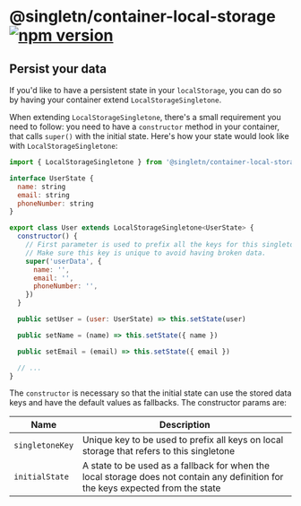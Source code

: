 # @singletn/container-local-storage  &#8194;[![npm version](https://img.shields.io/npm/v/@singletn/local-storage.svg?style=flat)](https://www.npmjs.com/package/@singletn/local-storage)

## Persist your data

If you'd like to have a persistent state in your `localStorage`, you can do so by having your container extend `LocalStorageSingletone`.

When extending `LocalStorageSingletone`, there's a small requirement you need to follow: you need to have a `constructor` method in your container, that calls `super()` with the initial state. Here's how your state would look like with `LocalStorageSingletone`:

```js
import { LocalStorageSingletone } from '@singletn/container-local-storage'

interface UserState {
  name: string
  email: string
  phoneNumber: string
}

export class User extends LocalStorageSingletone<UserState> {
  constructor() {
    // First parameter is used to prefix all the keys for this singletone.
    // Make sure this key is unique to avoid having broken data.
    super('userData', {
      name: '',
      email: '',
      phoneNumber: '',
    })
  }

  public setUser = (user: UserState) => this.setState(user)

  public setName = (name) => this.setState({ name })

  public setEmail = (email) => this.setState({ email })

  // ...
}
```

The `constructor` is necessary so that the initial state can use the stored data keys and have the default values as fallbacks. The constructor params are:


| Name          | Description |
| ------------- | ----------- |
| `singletoneKey` | Unique key to be used to prefix all keys on local storage that refers to this singletone |
| `initialState`  | A state to be used as a fallback for when the local storage does not contain any definition for the keys expected from the state |

